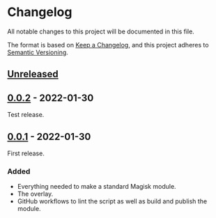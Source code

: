 # Changelog

All notable changes to this project will be documented in this file.

The format is based on [Keep a Changelog](https://keepachangelog.com/en/1.0.0/), and this project adheres to [Semantic Versioning](https://semver.org/spec/v2.0.0.html).

## [Unreleased]

## [0.0.2] - 2022-01-30

Test release.

## [0.0.1] - 2022-01-30

First release.

### Added

- Everything needed to make a standard Magisk module.
- The overlay.
- GitHub workflows to lint the script as well as build and publish the module.

[Unreleased]: https://github.com/misaka4e21/magisk-unifiednlp-aosp-enabler/compare/v0.0.2...HEAD
[0.0.2]: https://github.com/misaka4e21/magisk-unifiednlp-aosp-enabler/releases/tag/v0.0.2
[0.0.1]: https://github.com/misaka4e21/magisk-unifiednlp-aosp-enabler/releases/tag/v0.0.1
